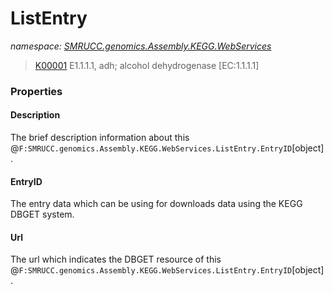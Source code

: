 ﻿# ListEntry
_namespace: [SMRUCC.genomics.Assembly.KEGG.WebServices](./index.md)_



> <a href="/dbget-bin/www_bget?ko:K00001">K00001</a>               E1.1.1.1, adh; alcohol dehydrogenase [EC:1.1.1.1]



### Properties

#### Description
The brief description information about this @``F:SMRUCC.genomics.Assembly.KEGG.WebServices.ListEntry.EntryID``[object].
#### EntryID
The entry data which can be using for downloads data using the KEGG DBGET system.
#### Url
The url which indicates the DBGET resource of this @``F:SMRUCC.genomics.Assembly.KEGG.WebServices.ListEntry.EntryID``[object].
